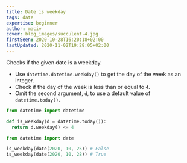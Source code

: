 ```yaml
---
title: Date is weekday
tags: date
expertise: beginner
author: maciv
cover: blog_images/succulent-4.jpg
firstSeen: 2020-10-28T16:20:18+02:00
lastUpdated: 2020-11-02T19:28:05+02:00
---
```


Checks if the given date is a weekday.

- Use `datetime.datetime.weekday()` to get the day of the week as an integer.
- Check if the day of the week is less than or equal to `4`.
- Omit the second argument, `d`, to use a default value of `datetime.today()`.

```py
from datetime import datetime

def is_weekday(d = datetime.today()):
  return d.weekday() <= 4
```

```py
from datetime import date

is_weekday(date(2020, 10, 25)) # False
is_weekday(date(2020, 10, 28)) # True
```
